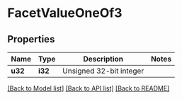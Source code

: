 # FacetValueOneOf3

## Properties

Name | Type | Description | Notes
------------ | ------------- | ------------- | -------------
**u32** | **i32** | Unsigned 32-bit integer | 

[[Back to Model list]](../README.md#documentation-for-models) [[Back to API list]](../README.md#documentation-for-api-endpoints) [[Back to README]](../README.md)


